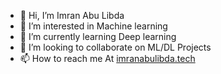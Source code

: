 - 👋 Hi, I’m Imran Abu Libda 
- 👀 I’m interested in Machine learning 
- 🌱 I’m currently learning Deep learning 
- 💞️ I’m looking to collaborate on ML/DL Projects 
- 📫 How to reach me At [imranabulibda.tech](https://www.imranabulibda.tech)

<!---
3m0r9/3m0r9 is a ✨ special ✨ repository because its `README.md` (this file) appears on your GitHub profile.
You can click the Preview link to take a look at your changes.
--->
